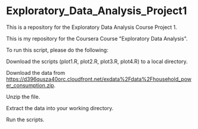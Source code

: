 # Exploratory_Data_Analysis_Project1

This is a repository for the Exploratory Data Analysis Course Project 1.

This is my repository for the Coursera Course "Exploratory Data Analysis".

To run this script, please do the following:

Download the scripts (plot1.R, plot2.R, plot3.R, plot4.R) to a local directory.

Download the data from https://d396qusza40orc.cloudfront.net/exdata%2Fdata%2Fhousehold_power_consumption.zip.

Unzip the file.

Extract the data into your working directory.

Run the scripts.
